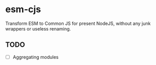 # esm-cjs

Transform ESM to Common JS for present NodeJS, without any junk wrappers or useless renaming.

## TODO

- [ ] Aggregating modules
